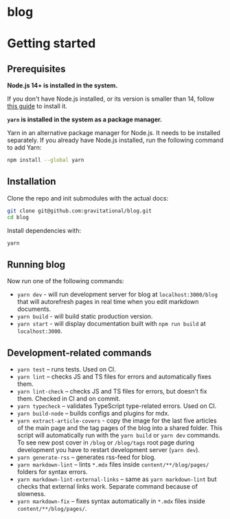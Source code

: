 # blog

# Getting started

## Prerequisites

**Node.js 14+ is installed in the system.**

If you don't have Node.js installed, or its version is smaller than 14, follow
[this guide](https://nodejs.org/en/download/package-manager/) to install it.

**`yarn` is installed in the system as a package manager.**

Yarn in an alternative package manager for Node.js. It needs to be installed separately.
If you already have Node.js installed, run the following command to add Yarn:

```bash
npm install --global yarn
```

## Installation

Clone the repo and init submodules with the actual docs:

```bash
git clone git@github.com:gravitational/blog.git
cd blog
```

Install dependencies with:

```bash
yarn
```

## Running blog

Now run one of the following commands:

- `yarn dev` - will run development server for blog at `localhost:3000/blog` that will autorefresh pages in real time when you edit markdown documents.
- `yarn build` - will build static production version.
- `yarn start` - will display documentation built with `npm run build` at `localhost:3000`.

## Development-related commands

- `yarn test` – runs tests. Used on CI.
- `yarn lint` – checks JS and TS files for errors and automatically fixes them.
- `yarn lint-check` – checks JS and TS files for errors, but doesn't fix them. Checked in CI and on commit.
- `yarn typecheck` – validates TypeScript type-related errors. Used on CI.
- `yarn build-node` – builds configs and plugins for mdx.
- `yarn extract-article-covers` - copy the image for the last five articles of the main page and the tag pages of the blog into a shared folder. This script will automatically run with the `yarn build` or `yarn dev` commands. To see new post cover in `/blog` or `/blog/tags` root page during development you have to restart development server (`yarn dev`).
- `yarn generate-rss` – generates rss-feed for blog.
- `yarn markdown-lint` – lints `*.mdx` files inside `content/**/blog/pages/` folders for syntax errors.
- `yarn markdown-lint-external-links` – same as `yarn markdown-lint` but checks that external links work. Separate command because of slowness.
- `yarn markdown-fix` – fixes syntax automatically in `*.mdx` files inside `content/**/blog/pages/`.
